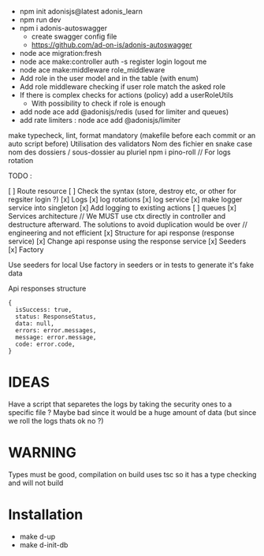 - npm init adonisjs@latest adonis_learn
- npm run dev
- npm i adonis-autoswagger
  - create swagger config file
  - https://github.com/ad-on-is/adonis-autoswagger
- node ace migration:fresh
- node ace make:controller auth -s register login logout me
- node ace make:middleware role_middleware
- Add role in the user model and in the table (with enum)
- Add role middleware checking if user role match the asked role
- If there is complex checks for actions (policy) add a userRoleUtils
  - With possibility to check if role is enough
- add node ace add @adonisjs/redis (used for limiter and queues)
- add rate limiters : node ace add @adonisjs/limiter

make typecheck, lint, format mandatory (makefile before each commit or an auto script before)
Utilisation des validators
Nom des fichier en snake case
nom des dossiers / sous-dossier au pluriel
npm i pino-roll // For logs rotation

TODO :

[ ] Route resource
[ ] Check the syntax (store, destroy etc, or other for regsiter login ?)
[x] Logs
[x] log rotations
[x] log service
[x] make logger service into singleton
[x] Add logging to existing actions
[ ] queues
[x] Services architecture
// We MUST use ctx directly in controller and destructure afterward. The solutions to avoid duplication would be over
// engineering and not efficient
[x] Structure for api response (response service)
[x] Change api response using the response service
[x] Seeders
[x] Factory

Use seeders for local
Use factory in seeders or in tests to generate it's fake data

Api responses structure
```
{
  isSuccess: true,
  status: ResponseStatus,
  data: null,
  errors: error.messages,
  message: error.message,
  code: error.code,
}
```

# IDEAS

Have a script that separetes the logs by taking the security ones to a specific file ?
Maybe bad since it would be a huge amount of data (but since we roll the logs thats ok no ?)

# WARNING

Types must be good, compilation on build uses tsc so it has a type checking and will not build


# Installation

- make d-up
- make d-init-db